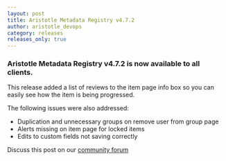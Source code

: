 ```yaml
---
layout: post
title: Aristotle Metadata Registry v4.7.2
author: aristotle_devops
category: releases
releases_only: true
---
```


### Aristotle Metadata Registry v4.7.2 is now available to all clients.

This release added a list of reviews to the item page info box so you can easily see how the
item is being progressed.

The following issues were also addressed:
- Duplication and unnecessary groups on remove user from group page
- Alerts missing on item page for locked items
- Edits to custom fields not saving correctly

Discuss this post on our [community forum](https://community.aristotlemetadata.com/)
